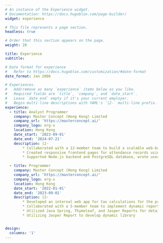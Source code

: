 ```yaml
---
# An instance of the Experience widget.
# Documentation: https://docs.hugoblox.com/page-builder/
widget: experience

# This file represents a page section.
headless: true

# Order that this section appears on the page.
weight: 20

title: Experience
subtitle:

# Date format for experience
#   Refer to https://docs.hugoblox.com/customization/#date-format
date_format: Jan 2006

# Experiences.
#   Add/remove as many `experience` items below as you like.
#   Required fields are `title`, `company`, and `date_start`.
#   Leave `date_end` empty if it's your current employer.
#   Begin multi-line descriptions with YAML's `|2-` multi-line prefix.
experience:
  - title: Analyst Programmer
    company: Master Concept (Hong Kong) Limited
    company_url: 'https://masterconcept.ai/'
    company_logo: org-x
    location: Hong Kong
    date_start: '2023-09-01'
    date_end: '2024-07-21'
    description: |2-
        * Collaborated with a 12-member team to build a scalable web-based attendance system for tens of thousands of users for the project, focusing on frontend development
        * Created responsive frontend pages for attendance records using Vue.js
        * Supported Node.js backend and PostgreSQL database, wrote user documentation

  - title: Programmer
    company: Master Concept (Hong Kong) Limited
    company_url: 'https://masterconcept.ai/'
    company_logo: org-x
    location: Hong Kong
    date_start: '2022-01-01'
    date_end: '2023-09-01'
    description: |2-
        * Developed an internal web app for tax calculations for the project, work on full stack
        * Collaborated with a 5-member team to implement dynamic report generation
        * Utilized Java Spring, Thymeleaf, and Jasper Reports for detailed reporting
        * Utilizing Jasper Report to develop dynamic library


design:
  columns: '1'
---
```

